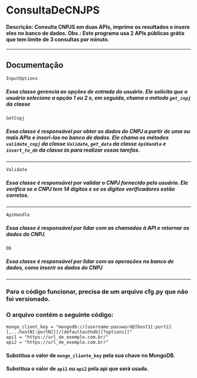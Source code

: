 # ConsultaDeCNJPS
#### Descrição: Consulta CNPJS em duas APIs, imprime os resultados e insere eles no banco de dados. Obs.: Este programa usa 2 APIs públicas grátis que tem limite de 3 consultas por minuto.
____

## Documentação

```
InputOptions
```
##### Essa classe gerencia as opções de entrada do usuário. Ele solicita que o usuário selecione a opção 1 ou 2 e, em seguida, chama o método `get_cnpj` da classe 

```
GetCnpj
```
##### Essa classe é responsável por obter os dados do CNPJ a partir de uma ou mais APIs e inseri-los no banco de dados. Ele chama os métodos `validate_cnpj` da classe `Validate`, `get_data` da classe `ApiHandle` e `insert_to_db` da classe `Db` para realizar essas tarefas.

-----
```
Validate
```
##### Essa classe é responsável por validar o CNPJ fornecido pelo usuário. Ele verifica se o CNPJ tem 14 dígitos e se os dígitos verificadores estão corretos.

---
```
ApiHandle
```
##### Essa classe é responsável por lidar com as chamadas à API e retornar os dados do CNPJ.


```
Db
```
##### Essa classe é responsável por lidar com as operações no banco de dados, como inserir os dados do CNPJ

___

### Para o código funcionar, precisa de um arquivo cfg.py que não foi versionado.

### O arquivo contém o seguinte código:

```
mongo_client_key = "mongodb://[username:password@]host1[:port1][,...hostN[:portN]][/[defaultauthdb][?options]]"
api1 = "https://url_de_exemplo.com.br/"
api2 = "https://url_de_exemplo.com.br/"
```

#### Substitua o valor de `mongo_cliente_key` pela sua chave no MongoDB.
#### Substitua o valor de `api1` ou `api2` pela api que será usada.